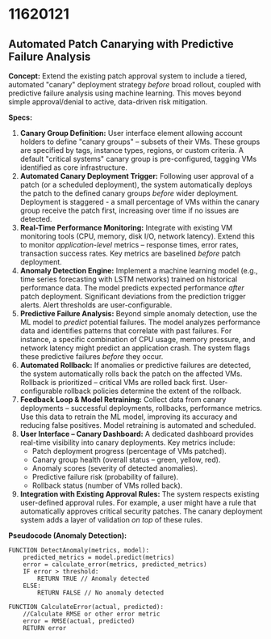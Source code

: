 # 11620121

## Automated Patch Canarying with Predictive Failure Analysis

**Concept:** Extend the existing patch approval system to include a tiered, automated "canary" deployment strategy *before* broad rollout, coupled with predictive failure analysis using machine learning. This moves beyond simple approval/denial to active, data-driven risk mitigation.

**Specs:**

1.  **Canary Group Definition:** User interface element allowing account holders to define "canary groups" – subsets of their VMs.  These groups are specified by tags, instance types, regions, or custom criteria.  A default "critical systems" canary group is pre-configured, tagging VMs identified as core infrastructure.
2.  **Automated Canary Deployment Trigger:** Following user approval of a patch (or a scheduled deployment), the system automatically deploys the patch to the defined canary groups *before* wider deployment.  Deployment is staggered -  a small percentage of VMs within the canary group receive the patch first, increasing over time if no issues are detected.
3.  **Real-Time Performance Monitoring:**  Integrate with existing VM monitoring tools (CPU, memory, disk I/O, network latency). Extend this to monitor *application-level* metrics – response times, error rates, transaction success rates. Key metrics are baselined *before* patch deployment.
4.  **Anomaly Detection Engine:** Implement a machine learning model (e.g., time series forecasting with LSTM networks) trained on historical performance data. The model predicts expected performance *after* patch deployment.  Significant deviations from the prediction trigger alerts.  Alert thresholds are user-configurable.
5.  **Predictive Failure Analysis:**  Beyond simple anomaly detection, use the ML model to *predict* potential failures. The model analyzes performance data and identifies patterns that correlate with past failures. For instance, a specific combination of CPU usage, memory pressure, and network latency might predict an application crash.  The system flags these predictive failures *before* they occur.
6.  **Automated Rollback:** If anomalies or predictive failures are detected, the system automatically rolls back the patch on the affected VMs. Rollback is prioritized –  critical VMs are rolled back first. User-configurable rollback policies determine the extent of the rollback.
7.  **Feedback Loop & Model Retraining:**  Collect data from canary deployments – successful deployments, rollbacks, performance metrics.  Use this data to retrain the ML model, improving its accuracy and reducing false positives. Model retraining is automated and scheduled.
8.  **User Interface – Canary Dashboard:** A dedicated dashboard provides real-time visibility into canary deployments. Key metrics include:
    *   Patch deployment progress (percentage of VMs patched).
    *   Canary group health (overall status – green, yellow, red).
    *   Anomaly scores (severity of detected anomalies).
    *   Predictive failure risk (probability of failure).
    *   Rollback status (number of VMs rolled back).
9. **Integration with Existing Approval Rules:** The system respects existing user-defined approval rules.  For example, a user might have a rule that automatically approves critical security patches.  The canary deployment system adds a layer of validation *on top* of these rules.

**Pseudocode (Anomaly Detection):**

```
FUNCTION DetectAnomaly(metrics, model):
    predicted_metrics = model.predict(metrics)
    error = calculate_error(metrics, predicted_metrics)
    IF error > threshold:
        RETURN TRUE // Anomaly detected
    ELSE:
        RETURN FALSE // No anomaly detected
```

```
FUNCTION CalculateError(actual, predicted):
    //Calculate RMSE or other error metric
    error = RMSE(actual, predicted)
    RETURN error
```